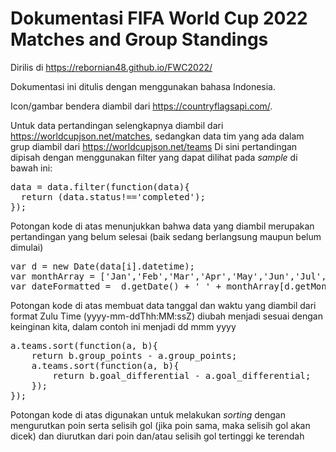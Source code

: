 # Dokumentasi FIFA World Cup 2022 Matches and Group Standings

Dirilis di https://rebornian48.github.io/FWC2022/

Dokumentasi ini ditulis dengan menggunakan bahasa Indonesia.

Icon/gambar bendera diambil dari https://countryflagsapi.com/.

Untuk data pertandingan selengkapnya diambil dari https://worldcupjson.net/matches, sedangkan data tim yang ada dalam grup diambil dari https://worldcupjson.net/teams
Di sini pertandingan dipisah dengan menggunakan filter yang dapat dilihat pada <i>sample</i> di bawah ini:

<pre>
data = data.filter(function(data){
  return (data.status!=='completed');
});
</pre>

Potongan kode di atas menunjukkan bahwa data yang diambil merupakan pertandingan yang belum selesai (baik sedang berlangsung maupun belum dimulai)

<pre>
var d = new Date(data[i].datetime);
var monthArray = ['Jan','Feb','Mar','Apr','May','Jun','Jul','Aug','Sep','Oct','Nov','Dec'];
var dateFormatted =  d.getDate() + ' ' + monthArray[d.getMonth()] + ' ' + d.getFullYear();
</pre>

Potongan kode di atas membuat data tanggal dan waktu yang diambil dari format Zulu Time (yyyy-mm-ddThh:MM:ssZ) diubah menjadi sesuai dengan keinginan kita, dalam contoh ini menjadi dd mmm yyyy

<pre>
a.teams.sort(function(a, b){
    return b.group_points - a.group_points;
    a.teams.sort(function(a, b){
        return b.goal_differential - a.goal_differential;
    });
});
</pre>

Potongan kode di atas digunakan untuk melakukan <i>sorting</i> dengan mengurutkan poin serta selisih gol (jika poin sama, maka selisih gol akan dicek) dan diurutkan dari poin dan/atau selisih gol tertinggi ke terendah